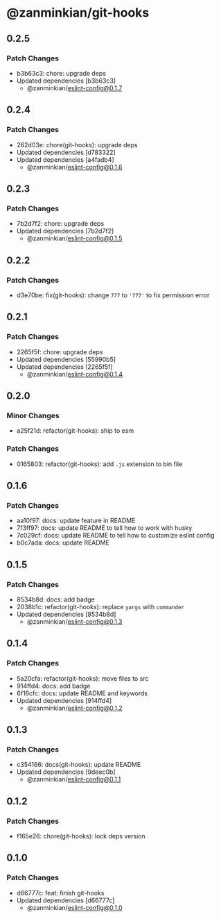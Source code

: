 # @zanminkian/git-hooks

## 0.2.5

### Patch Changes

- b3b63c3: chore: upgrade deps
- Updated dependencies [b3b63c3]
  - @zanminkian/eslint-config@0.1.7

## 0.2.4

### Patch Changes

- 262d03e: chore(git-hooks): upgrade deps
- Updated dependencies [d783322]
- Updated dependencies [a4fadb4]
  - @zanminkian/eslint-config@0.1.6

## 0.2.3

### Patch Changes

- 7b2d7f2: chore: upgrade deps
- Updated dependencies [7b2d7f2]
  - @zanminkian/eslint-config@0.1.5

## 0.2.2

### Patch Changes

- d3e70be: fix(git-hooks): change `777` to `'777'` to fix permission error

## 0.2.1

### Patch Changes

- 2265f5f: chore: upgrade deps
- Updated dependencies [55990b5]
- Updated dependencies [2265f5f]
  - @zanminkian/eslint-config@0.1.4

## 0.2.0

### Minor Changes

- a25f21d: refactor(git-hooks): ship to esm

### Patch Changes

- 0165803: refactor(git-hooks): add `.js` extension to bin file

## 0.1.6

### Patch Changes

- aa10f97: docs: update feature in README
- 7f3ff97: docs: update README to tell how to work with husky
- 7c029cf: docs: update README to tell how to customize eslint config
- b0c7ada: docs: update README

## 0.1.5

### Patch Changes

- 8534b8d: docs: add badge
- 2038b1c: refactor(git-hooks): replace `yargs` with `commander`
- Updated dependencies [8534b8d]
  - @zanminkian/eslint-config@0.1.3

## 0.1.4

### Patch Changes

- 5a20cfa: refactor(git-hooks): move files to src
- 914ffd4: docs: add badge
- 6f16cfc: docs: update README and keywords
- Updated dependencies [914ffd4]
  - @zanminkian/eslint-config@0.1.2

## 0.1.3

### Patch Changes

- c354166: docs(git-hooks): update README
- Updated dependencies [9deec0b]
  - @zanminkian/eslint-config@0.1.1

## 0.1.2

### Patch Changes

- f165e26: chore(git-hooks): lock deps version

## 0.1.0

### Patch Changes

- d66777c: feat: finish git-hooks
- Updated dependencies [d66777c]
  - @zanminkian/eslint-config@0.1.0
